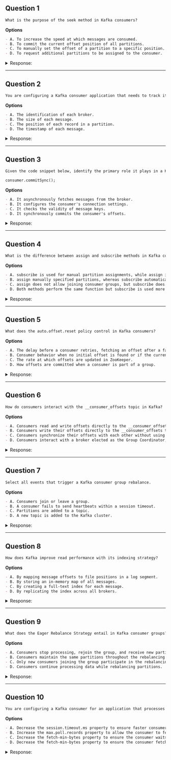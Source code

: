 ## Question 1

```markdown
What is the purpose of the seek method in Kafka consumers?
```

**Options**
```markdown
- A. To increase the speed at which messages are consumed.
- B. To commit the current offset position of all partitions.
- C. To manually set the offset of a partition to a specific position.
- D. To request additional partitions to be assigned to the consumer.
```

<details><summary>Response:</summary>

**Answer:** C

**Explanation:**

```markdown
The seek method allows a Kafka consumer to manually set the offset of a partition to a specific position, enabling precise control over message processing, such as reprocessing or skipping messages.
```

</details>

---

## Question 2

```markdown
You are configuring a Kafka consumer application that needs to track its position within a partition to ensure that no messages are missed or processed more than once. What does the offset signify in Kafka for consumer data processing, and how does it help in achieving this?
```

**Options**
```markdown
- A. The identification of each broker.
- B. The size of each message.
- C. The position of each record in a partition.
- D. The timestamp of each message.
```

<details><summary>Response:</summary>

**Answer:** C

**Explanation:**

```markdown
Offsets in Kafka provide a way for consumers to track their position within a partition, indicating the position of each consumed record. This allows consumers to resume reading from a specific point in the partition, ensuring that no messages are missed or processed more than once.
```

</details>

---

## Question 3

```markdown
Given the code snippet below, identify the primary role it plays in a Kafka consumer application:

consumer.commitSync();
```

**Options**
```markdown
- A. It asynchronously fetches messages from the broker.
- B. It configures the consumer's connection settings.
- C. It checks the validity of message keys.
- D. It synchronously commits the consumer's offsets.
```

<details><summary>Response:</summary>

**Answer:** D

**Explanation:**

```markdown
The commitSync() method in Kafka consumer applications is used to commit the offsets of messages that have already been processed, confirming to the broker that those messages are completed and should not be sent again, thus ensuring accurate message tracking.
```

</details>

---

## Question 4

```markdown
What is the difference between assign and subscribe methods in Kafka consumers?
```

**Options**
```markdown
- A. subscribe is used for manual partition assignments, while assign is used for dynamic partition assignment.
- B. assign manually specified partitions, whereas subscribe automatically assigns partitions based on the topic.
- C. assign does not allow joining consumer groups, but subscribe does.
- D. Both methods perform the same function but subscribe is used more frequently in distributed systems.
```

<details><summary>Response:</summary>

**Answer:** C

**Explanation:**

```markdown
The subscribe method allows consumers to dynamically receive partitions and join consumer groups, while assign manually specified partitions without consumer group coordination.
```

</details>

---

## Question 5

```markdown
What does the auto.offset.reset policy control in Kafka consumers?
```

**Options**
```markdown
- A. The delay before a consumer retries, fetching an offset after a failure.
- B. Consumer behavior when no initial offset is found or if the current offset is out of range.
- C. The rate at which offsets are updated in ZooKeeper.
- D. How offsets are committed when a consumer is part of a group.
```

<details><summary>Response:</summary>

**Answer:** B

**Explanation:**

```markdown
The auto.offset.reset policy determines the starting point for a consumer that has no initial offset or when the offset is invalid, with options like 'earliest', 'latest', or 'none'.
```

</details>

---

## Question 6

```markdown
How do consumers interact with the __consumer_offsets topic in Kafka?
```

**Options**
```markdown
- A. Consumers read and write offsets directly to the __consumer_offsets topic.
- B. Consumers write their offsets directly to the __consumer_offsets topic.
- C. Consumers synchronize their offsets with each other without using the __consumer_offsets topic.
- D. Consumers interact with a broker elected as the Group Coordinator, which manages updates to the __consumer_offsets topic.
```

<details><summary>Response:</summary>

**Answer:** D

**Explanation:**

```markdown
In Kafka, consumers do not write directly to the __consumer_offsets topic. Instead, they interact with a broker that has been elected as the Group Coordinator for their specific consumer group. This Group Coordinator broker manages all updates to the __consumer_offsets topic, such as tracking the offset each consumer has read to ensure message delivery and consumer progress. This setup centralizes consumer management and offsets tracking, enhancing efficiency and reliability.
```

</details>

---

## Question 7

```markdown
Select all events that trigger a Kafka consumer group rebalance.
```

**Options**
```markdown
- A. Consumers join or leave a group.
- B. A consumer fails to send heartbeats within a session timeout.
- C. Partitions are added to a topic.
- D. A new topic is added to the Kafka cluster.
```

<details><summary>Response:</summary>

**Answer:** A, B, C

**Explanation:**

```markdown
A rebalance in a Kafka consumer group can be triggered by changes such as consumers joining or leaving, failing to send heartbeats, or changes in the partitions they are consuming.
```

</details>

---

## Question 8

```markdown
How does Kafka improve read performance with its indexing strategy?
```

**Options**
```markdown
- A. By mapping message offsets to file positions in a log segment.
- B. By storing an in-memory map of all messages.
- C. By creating a full-text index for each message.
- D. By replicating the index across all brokers.
```

<details><summary>Response:</summary>

**Answer:** A

**Explanation:**

```markdown
Kafka maintains an index for each log segment that maps message offsets to file positions, enabling quick location and access to messages without needing to scan the entire segment.
```

</details>

---

## Question 9

```markdown
What does the Eager Rebalance Strategy entail in Kafka consumer groups?
```

**Options**
```markdown
- A. Consumers stop processing, rejoin the group, and receive new partitions.
- B. Consumers maintain the same partitions throughout the rebalancing process.
- C. Only new consumers joining the group participate in the rebalancing.
- D. Consumers continue processing data while rebalancing partitions.
```

<details><summary>Response:</summary>

**Answer:** A

**Explanation:**

```markdown
The Eager Rebalance Strategy in Kafka involves all consumers in a consumer group halting their data processing and relinquishing their current partitions. They then rejoin the consumer group to receive new partition assignments. This strategy ensures a comprehensive rebalance, although it interrupts data processing temporarily and may result in consumers receiving different partitions than they had before.
```

</details>

---

## Question 10

```markdown
You are configuring a Kafka consumer for an application that processes large volumes of log data. You want to optimize throughput by reducing the number of fetch requests made by the consumer. How can you achieve this?
```

**Options**
```markdown
- A. Decrease the session.timeout.ms property to ensure faster consumer rebalancing.
- B. Increase the max.poll.records property to allow the consumer to fetch more records in a single request.
- C. Increase the fetch-min-bytes property to ensure the consumer waits for larger blocks of data before completing a fetch request.
- D. Decrease the fetch-min-bytes property to ensure the consumer fetches data as soon as it is available.
```

<details><summary>Response:</summary>

**Answer:** C

**Explanation:**

```markdown
Increasing the fetch-min-bytes property ensures the consumer waits for larger blocks of data before completing a fetch request, which can improve throughput by reducing the number of fetch requests made. However, this may introduce additional latency as the consumer waits for enough data to accumulate.
```

</details>
